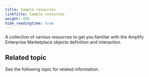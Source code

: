 ```yaml
---
title: Sample resources
linkTitle: Sample resources
weight: 450
hide_readingtime: true
---
```

A collection of various resources to get you familiar with the Amplify Enterprise Marketplace objects definition and interaction.

## Related topic

See the following topic for related information.
